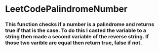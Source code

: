 # LeetCodePalindromeNumber

### This function checks if a number is a palindrome and returns true if that is the case. To do this I casted the variable to a string then made a second variable of the reverse string. If those two varible are equal then return true, false if not.
